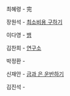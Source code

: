 최혜령 - 完

장원석 - [최소비용 구하기](https://www.acmicpc.net/problem/1916)

이다영 - [뱀](https://www.acmicpc.net/problem/3190)

김찬희 - [연구소](https://www.acmicpc.net/problem/14502)

박정환 - 

신재안 - [금과 은 운반하기](https://school.programmers.co.kr/learn/courses/30/lessons/86053)

김진석 - 
